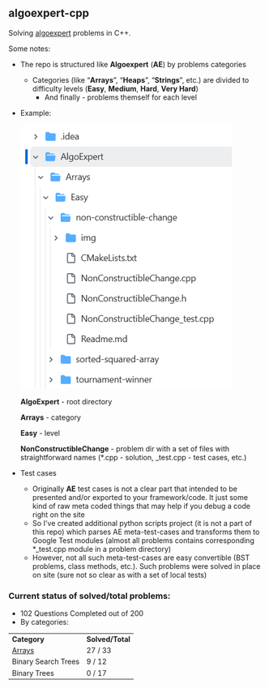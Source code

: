 ## algoexpert-cpp

Solving [algoexpert](https://www.algoexpert.io/questions) problems in C++.

Some notes:

*   The repo is structured like **Algoexpert** (**AE**) by problems categories

    *   Categories (like “**Arrays**”, “**Heaps**”, “**Strings**”, etc.) are divided to difficulty levels (**Easy**, **Medium**, **Hard**, **Very Hard**)
        *   And finally - problems themself for each level  

*   Example:

    ![](images/ae01.png)

    **AlgoExpert** - root directory

    **Arrays** - category

    **Easy** - level

    **NonConstructibleChange** - problem dir with a set of files with straightforward names (\*.cpp - solution, \_test.cpp - test cases, etc.)  

        
    
*   Test cases
    *   Originally **AE** test cases is not a clear part that intended to be presented and/or exported to your framework/code. It just some kind of raw meta coded things that may help if you debug a code right on the site
    *   So I've created additional python scripts project (it is not a part of this repo) which parses AE meta-test-cases and transforms them to Google Test modules (almost all problems contains corresponding \*\_test.cpp module in a problem directory)
    *   However, not all such meta-test-cases are easy convertible (BST problems, class methods, etc.). Such problems were solved in place on site (sure not so clear as with a set of local tests)

### Current status of solved/total problems:

*   102 Questions Completed out of 200
*   By categories:

<table><tbody><tr><td><strong>Category</strong></td><td><strong>Solved/Total</strong></td></tr><tr><td><a href="Arrays/">Arrays</a></td><td>27 / 33</td></tr><tr><td>Binary Search Trees</td><td>9 / 12</td></tr><tr><td>Binary Trees</td><td>0 / 17</td></tr></tbody></table>